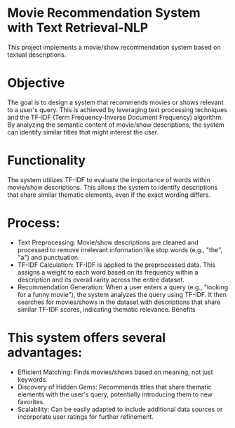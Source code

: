 # Movie Recommendation System with Text Retrieval-NLP
This project implements a movie/show recommendation system based on textual descriptions.

# Objective
The goal is to design a system that recommends movies or shows relevant to a user's query. This is achieved by leveraging text processing techniques and the TF-IDF (Term Frequency-Inverse Document Frequency) algorithm. By analyzing the semantic content of movie/show descriptions, the system can identify similar titles that might interest the user.

# Functionality
The system utilizes TF-IDF to evaluate the importance of words within movie/show descriptions. This allows the system to identify descriptions that share similar thematic elements, even if the exact wording differs.

# Process:

- Text Preprocessing: Movie/show descriptions are cleaned and processed to remove irrelevant information like stop words (e.g., "the", "a") and punctuation.
- TF-IDF Calculation: TF-IDF is applied to the preprocessed data. This assigns a weight to each word based on its frequency within a description and its overall rarity across the entire dataset.
- Recommendation Generation: When a user enters a query (e.g., "looking for a funny movie"), the system analyzes the query using TF-IDF. It then searches for movies/shows in the dataset with descriptions that share similar TF-IDF scores, indicating thematic relevance.
Benefits
# This system offers several advantages:

- Efficient Matching: Finds movies/shows based on meaning, not just keywords.
- Discovery of Hidden Gems: Recommends titles that share thematic elements with the user's query, potentially introducing them to new favorites.
- Scalability: Can be easily adapted to include additional data sources or incorporate user ratings for further refinement.
